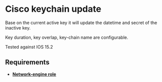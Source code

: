 # Cisco keychain update

Base on the current active key it will update the datetime and secret of the inactive key.

Key duration, key overlap, key-chain name are configurable.

Tested against IOS 15.2

## Requirements
* [**Network-engine role**](https://github.com/ansible-network/network-engine)
